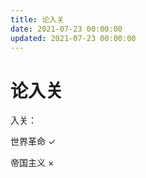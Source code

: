 ```yaml
---
title: 论入关
date: 2021-07-23 00:00:00
updated: 2021-07-23 00:00:00
---
```


# 论入关

入关：

世界革命 ✓

帝国主义 ×


